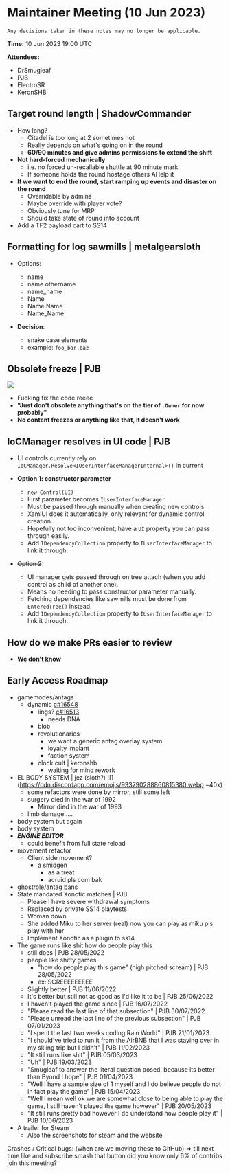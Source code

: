 ﻿# Maintainer Meeting (10 Jun 2023)
```admonish info
Any decisions taken in these notes may no longer be applicable.
```

**Time:** 10 Jun 2023 19:00 UTC

**Attendees:**
- DrSmugleaf
- PJB
- ElectroSR
- KeronSHB

## Target round length | ShadowCommander
- How long?
    - Citadel is too long at 2 sometimes not
    - Really depends on what's going on in the round
    - **60/90 minutes and give admins permissions to extend the shift**
- **Not hard-forced mechanically**
    - i.e. no forced un-recallable shuttle at 90 minute mark
    - If someone holds the round hostage others AHelp it
- **If we want to end the round, start ramping up events and disaster on the round**
    - Overridable by admins
    - Maybe override with player vote?
    - Obviously tune for MRP
    - Should take state of round into account
- Add a TF2 payload cart to SS14

## Formatting for log sawmills | metalgearsloth
- Options:
    - name
    - name.othername
    - name_name
    - Name
    - Name.Name
    - Name_Name

- **Decision**:
    - snake case elements
    - example: `foo_bar.baz`

## Obsolete freeze | PJB
![](https://hackmd.io/_uploads/B17h1SMP2.png)

- Fucking fix the code reeee
- **"Just don't obsolete anything that's on the tier of `.Owner` for now probably"**
- **No content freezes or anything like that, it doesn't work**

## IoCManager resolves in UI code | PJB
- UI controls currently rely on `IoCManager.Resolve<IUserInterfaceManagerInternal>()` in current
- **Option 1: constructor parameter**
    - `new Control(UI)`
    - First parameter becomes `IUserInterfaceManager`
    - Must be passed through manually when creating new controls
    - XamlUI does it automatically, only relevant for dynamic control creation.
    - Hopefully not too inconvenient, have a `UI` property you can pass through easily.
    - Add `IDependencyCollection` property to `IUserInterfaceManager` to link it through.

- ~~Option 2~~:
    - UI manager gets passed through on tree attach (when you add control as child of another one).
    - Means no needing to pass constructor parameter manually.
    - Fetching dependencies like sawmills must be done from `EnteredTree()` instead.
    - Add `IDependencyCollection` property to `IUserInterfaceManager` to link it through.

## How do we make PRs easier to review
- **We don't know**

## Early Access Roadmap
- gamemodes/antags
    - dynamic [c#16548](https://github.com/space-wizards/space-station-14/pull/16548)
        - lings? [c#16513](https://github.com/space-wizards/space-station-14/pull/16513)
            - needs DNA
        - blob
        - revolutionaries
            - we want a generic antag overlay system
            - loyalty implant
            - faction system
        - clock cult | keronshb
            - waiting for mind rework
- EL BODY SYSTEM | jez (sloth?) ![](https://cdn.discordapp.com/emojis/933790288860815380.webp =40x)
    - some refactors were done by mirror, still some left
    - surgery died in the war of 1992
        - Mirror died in the war of 1993
    - limb damage.....
- body system but again
- body system
- __***ENGINE EDITOR***__
    - could benefit from full state reload
- movement refactor
    - Client side movement?
        - a smidgen
            - as a treat
            - acruid pls com bak
- ghostrole/antag bans
- State mandated Xonotic matches | PJB
    - Please I have severe withdrawal symptoms
    - Replaced by private SS14 playtests
    - Woman down
    - She added Miku to her server (real) now you can play as miku pls play with her
    - Implement Xonotic as a plugin to ss14
- The game runs like shit how do people play this
    - still does | PJB 28/05/2022
    - people like shitty games
        - "how do people play this game" (high pitched scream) | PJB 28/05/2022
        - ex: SCREEEEEEEEE
    - Slightly better | PJB 11/06/2022
    - It's better but still not as good as I'd like it to be | PJB 25/06/2022
    - I haven't played the game since | PJB 16/07/2022
    - "Please read the last line of that subsection" | PJB 30/07/2022
    - "Please unread the last line of the previous subsection" | PJB 07/01/2023
    - "I spent the last two weeks coding Rain World" | PJB 21/01/2023
    - "I should've tried to run it from the AirBNB that I was staying over in my skiing trip but I didn't" | PJB 11/02/2023
    - "It still runs like shit" | PJB 05/03/2023
    - "Uh" | PJB 19/03/2023
    - "Smugleaf to answer the literal question posed, because its better than Byond I hope" | PJB 01/04/2023
    - "Well I have a sample size of 1 myself and I do believe people do not in fact play the game" | PJB 15/04/2023
    - "Well I mean well ok we are somewhat close to being able to play the game, I still haven't played the game however" | PJB 20/05/2023
    - "It still runs pretty bad however I do understand how people play it" | PJB 10/06/2023
- A trailer for Steam
    - Also the screenshots for steam and the website

Crashes / Critical bugs: (when are we moving these to GitHub)
=> till next time
like and subscribe
smash that button
did you know only 6% of contribs join this meeting?
